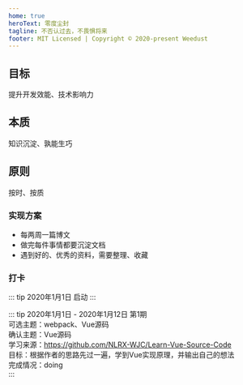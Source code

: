 ```yaml
---
home: true
heroText: 零度尘封
tagline: 不否认过去，不畏惧将来
footer: MIT Licensed | Copyright © 2020-present Weedust
---
```


<div class="features">
  <div class="feature">
    <h2>目标</h2>
    <p>提升开发效能、技术影响力</p>
  </div>
  <div class="feature">
    <h2>本质</h2>
    <p>知识沉淀、孰能生巧</p>
  </div>
  <div class="feature">
    <h2>原则</h2>
    <p>按时、按质</p>
  </div>
</div>

### 实现方案

- 每两周一篇博文
- 做完每件事情都要沉淀文档
- 遇到好的、优秀的资料，需要整理、收藏

### 打卡

::: tip 2020年1月1日
启动
:::

::: tip 2020年1月1日 - 2020年1月12日 第1期  
可选主题：webpack、Vue源码  
确认主题：Vue源码  
学习来源：https://github.com/NLRX-WJC/Learn-Vue-Source-Code  
目标：根据作者的思路先过一遍，学到Vue实现原理，并输出自己的想法  
完成情况：doing  
:::


